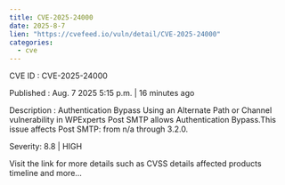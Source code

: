 ```yaml
--- 
title: CVE-2025-24000
date: 2025-8-7
lien: "https://cvefeed.io/vuln/detail/CVE-2025-24000"
categories:
  - cve
---
```


CVE ID : CVE-2025-24000

Published :  Aug. 7
2025
5:15 p.m. | 16 minutes ago

Description : Authentication Bypass Using an Alternate Path or Channel vulnerability in WPExperts Post SMTP allows Authentication Bypass.This issue affects Post SMTP: from n/a through 3.2.0.

Severity: 8.8 | HIGH

Visit the link for more details
such as CVSS details
affected products
timeline
and more...
